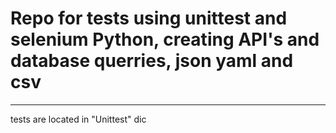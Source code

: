 # Repo for tests using unittest and selenium Python, creating API's and database querries, json yaml and csv
<hr>
tests are located in "Unittest" dic
